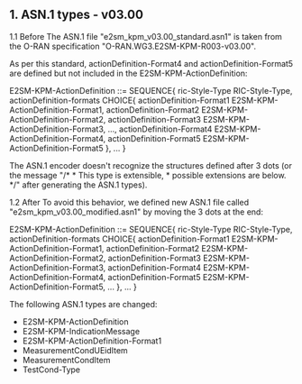 ## 1. ASN.1 types - v03.00

1.1 Before
The ASN.1 file "e2sm_kpm_v03.00_standard.asn1" is taken from the O-RAN specification "O-RAN.WG3.E2SM-KPM-R003-v03.00".

As per this standard, actionDefinition-Format4 and actionDefinition-Format5 are defined but not included in the E2SM-KPM-ActionDefinition:

E2SM-KPM-ActionDefinition ::= SEQUENCE{
        ric-Style-Type                                  RIC-Style-Type,
        actionDefinition-formats        CHOICE{
                actionDefinition-Format1                E2SM-KPM-ActionDefinition-Format1,
                actionDefinition-Format2                E2SM-KPM-ActionDefinition-Format2,
                actionDefinition-Format3                E2SM-KPM-ActionDefinition-Format3,
                ...,
                actionDefinition-Format4                E2SM-KPM-ActionDefinition-Format4,
                actionDefinition-Format5                E2SM-KPM-ActionDefinition-Format5
        },
        ...
}


The ASN.1 encoder doesn't recognize the structures defined after 3 dots (or the message
    "/*
     * This type is extensible,
     * possible extensions are below.
     */"
after generating the ASN.1 types).


1.2 After
To avoid this behavior, we defined new ASN.1 file called "e2sm_kpm_v03.00_modified.asn1" by moving the 3 dots at the end:

E2SM-KPM-ActionDefinition ::= SEQUENCE{
        ric-Style-Type                                  RIC-Style-Type,
        actionDefinition-formats        CHOICE{
                actionDefinition-Format1                E2SM-KPM-ActionDefinition-Format1,
                actionDefinition-Format2                E2SM-KPM-ActionDefinition-Format2,
                actionDefinition-Format3                E2SM-KPM-ActionDefinition-Format3,
                actionDefinition-Format4                E2SM-KPM-ActionDefinition-Format4,
                actionDefinition-Format5                E2SM-KPM-ActionDefinition-Format5,
                ...
        },
        ...
}

The following ASN.1 types are changed:
- E2SM-KPM-ActionDefinition
- E2SM-KPM-IndicationMessage
- E2SM-KPM-ActionDefinition-Format1
- MeasurementCondUEidItem
- MeasurementCondItem
- TestCond-Type
